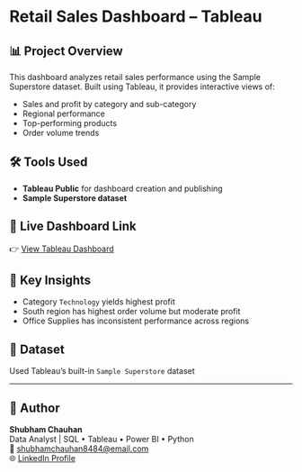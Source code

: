 # Retail Sales Dashboard – Tableau

## 📊 Project Overview
This dashboard analyzes retail sales performance using the Sample Superstore dataset. Built using Tableau, it provides interactive views of:

- Sales and profit by category and sub-category
- Regional performance
- Top-performing products
- Order volume trends

## 🛠 Tools Used
- **Tableau Public** for dashboard creation and publishing
- **Sample Superstore dataset**

## 🔗 Live Dashboard Link
👉 [View Tableau Dashboard](https://public.tableau.com/views/SalesDashboard-SuperstoreByShubhamChauhan/DashBoard?:language=en-US&publish=yes&:sid=&:redirect=auth&:display_count=n&:origin=viz_share_link)


## 🧠 Key Insights
- Category `Technology` yields highest profit
- South region has highest order volume but moderate profit
- Office Supplies has inconsistent performance across regions

## 📁 Dataset
Used Tableau’s built-in `Sample Superstore` dataset

---

## 👤 Author
**Shubham Chauhan**  
Data Analyst | SQL • Tableau • Power BI • Python  
📧 shubhamchauhan8484@email.com  
🌐 [LinkedIn Profile](https://www.linkedin.com/in/shubham-c-431878165/)
